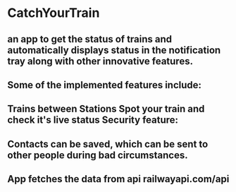 # CatchYourTrain
an app to get the status of trains and automatically displays status in the notification tray along with other innovative features.
--------------------------------------------------------------------------------------------------------------------------
Some of the implemented features include:
-------------------------------------------------------------------
Trains between Stations
Spot your train and check it's live status
Security feature:
-------------------------------------------------------------------
Contacts can be saved, which can be sent to other people during bad circumstances.
-----------------------------------------------------------------------
App fetches the data from api  railwayapi.com/api
-----------------------------------------------------------------------------

